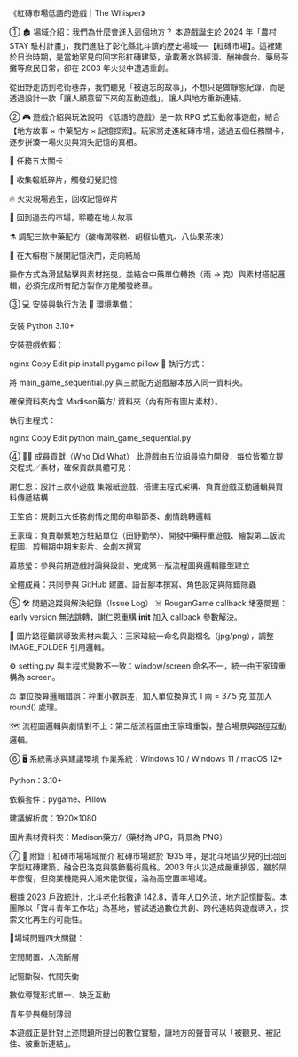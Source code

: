 《紅磚市場低語的遊戲｜The Whisper》

① 🏚️ 場域介紹：我們為什麼會進入這個地方？
本遊戲誕生於 2024 年「農村 STAY 駐村計畫」，我們進駐了彰化縣北斗鎮的歷史場域──【紅磚市場】。這裡建於日治時期，是當地罕見的回字形紅磚建築，承載著水路經濟、酬神戲台、藥局茶攤等庶民日常，卻在 2003 年火災中遭遇重創。

從田野走訪到老街巷弄，我們聽見「被遺忘的故事」，不想只是做靜態紀錄，而是透過設計一款「讓人願意留下來的互動遊戲」，讓人與地方重新連結。

② 🎮 遊戲介紹與玩法說明
《低語的遊戲》是一款 RPG 式互動敘事遊戲，結合【地方故事 × 中藥配方 × 記憶探索】。玩家將走進紅磚市場，透過五個任務關卡，逐步拼湊一場火災與消失記憶的真相。

🔹 任務五大關卡：

📰 收集報紙碎片，觸發幻覺記憶

🔥 火災現場逃生，回收記憶碎片

🧓 回到過去的市場，聆聽在地人故事

⚗️ 調配三款中藥配方（酸梅潤喉糕、胡椒仙楂丸、八仙果茶凍）

🌳 在大榕樹下展開記憶決鬥，走向結局

操作方式為滑鼠點擊與素材拖曳，並結合中藥單位轉換（兩 → 克）與素材搭配邏輯，必須完成所有配方製作方能觸發終章。

③ 💻 安裝與執行方法
🔧 環境準備：

安裝 Python 3.10+

安裝遊戲依賴：

nginx
Copy
Edit
pip install pygame pillow
🚀 執行方式：

將 main_game_sequential.py 與三款配方遊戲腳本放入同一資料夾。

確保資料夾內含 Madison藥方/ 資料夾（內有所有圖片素材）。

執行主程式：

nginx
Copy
Edit
python main_game_sequential.py

④ 👩‍💻 成員貢獻（Who Did What）
此遊戲由五位組員協力開發，每位皆獨立提交程式／素材，確保貢獻具體可見：

謝仁恩：設計三款小遊戲 集報紙遊戲、搭建主程式架構、負責遊戲互動邏輯與資料傳遞結構

王笙倍：規劃五大任務劇情之間的串聯節奏、劇情跳轉邏輯

王家瑋：負責聯繫地方駐點單位（田野勤學）、開發中藥秤重遊戲、繪製第二版流程圖、剪輯期中期末影片、全劇本撰寫

蕭慈瑩：參與前期遊戲討論與設計、完成第一版流程圖與邏輯雛型建立

全體成員：共同參與 GitHub 建置、語音腳本撰寫、角色設定與除錯除蟲

⑤ 🛠️ 問題追蹤與解決紀錄（Issue Log）
☠️ RouganGame callback 堵塞問題：early version 無法跳轉，謝仁恩重構 __init__ 加入 callback 參數解決。

🧩 圖片路徑錯誤導致素材未載入：王家瑋統一命名與副檔名（jpg/png），調整 IMAGE_FOLDER 引用邏輯。

⚙️ setting.py 與主程式變數不一致：window/screen 命名不一，統一由王家瑋重構為 screen。

⚖️ 單位換算邏輯錯誤：秤重小數誤差，加入單位換算式 1 兩 = 37.5 克 並加入 round() 處理。

🗺️ 流程圖邏輯與劇情對不上：第二版流程圖由王家瑋重製，整合場景與路徑互動邏輯。

⑥ 🖥️ 系統需求與建議環境
作業系統：Windows 10 / Windows 11 / macOS 12+

Python：3.10+

依賴套件：pygame、Pillow

建議解析度：1920×1080

圖片素材資料夾：Madison藥方/（藥材為 JPG，背景為 PNG）

⑦ 📌 附錄｜紅磚市場場域簡介
紅磚市場建於 1935 年，是北斗地區少見的日治回字型紅磚建築，融合巴洛克與裝飾藝術風格。2003 年火災造成嚴重損毀，雖於隔年修復，但商業機能與人潮未能恢復，淪為高空置率場域。

根據 2023 戶政統計，北斗老化指數達 142.8，青年人口外流，地方記憶斷裂。本團隊以「寶斗青年工作站」為基地，嘗試透過數位共創、跨代連結與遊戲導入，探索文化再生的可能性。

📍場域問題四大關鍵：

空間閒置、人流斷層

記憶斷裂、代間失衡

數位導覽形式單一、缺乏互動

青年參與機制薄弱

本遊戲正是針對上述問題所提出的數位實驗，讓地方的聲音可以「被聽見、被記住、被重新連結」。



